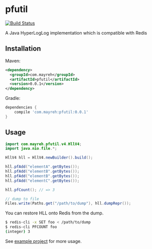 # pfutil

[![Build Status](https://travis-ci.org/ocadaruma/pfutil.svg?branch=master)](https://travis-ci.org/ocadaruma/pfutil)

A Java HyperLogLog implementation which is compatible with Redis

## Installation

Maven:

```xml
<dependency>
  <groupId>com.mayreh</groupId>
  <artifactId>pfutil</artifactId>
  <version>0.0.1</version>
</dependency>
```

Gradle:

```groovy
dependencies {
    compile 'com.mayreh:pfutil:0.0.1'
}
```

## Usage

```java
import com.mayreh.pfutil.v4.HllV4;
import java.nio.file.*;

HllV4 hll = HllV4.newBuilder().build();

hll.pfAdd("elementA".getBytes());
hll.pfAdd("elementB".getBytes());
hll.pfAdd("elementB".getBytes());
hll.pfAdd("elementC".getBytes());

hll.pfCount(); // => 3

// dump to file
Files.write(Paths.get("/path/to/dump"), hll.dumpRepr());
```

You can restore HLL onto Redis from the dump.

```bash
$ redis-cli -x SET foo < /path/to/dump
$ redis-cli PFCOUNT foo
(integer) 3
```

See [example project](https://github.com/ocadaruma/pfutil/tree/master/example) for more usage.
